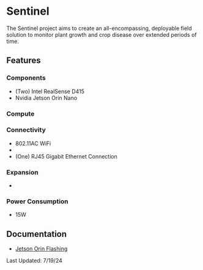 # Sentinel

The Sentinel project aims to create an all-encompassing, deployable field solution to monitor plant growth and crop disease over extended periods of time.

## Features

### Components
* (Two) Intel RealSense D415
* Nvidia Jetson Orin Nano

### Compute


### Connectivity
* 802.11AC WiFi
* 
* (One) RJ45 Gigabit Ethernet Connection

### Expansion
* 

### Power Consumption
* 15W



## Documentation
* [Jetson Orin Flashing](./docs/Orin_Flashing.md)

Last Updated: 7/19/24

